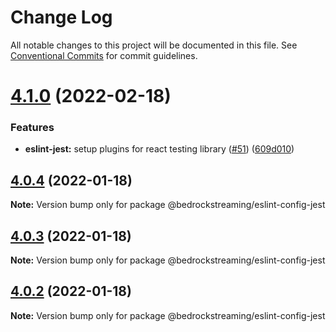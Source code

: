 # Change Log

All notable changes to this project will be documented in this file.
See [Conventional Commits](https://conventionalcommits.org) for commit guidelines.

# [4.1.0](https://github.com/BedrockStreaming/eslint-tools/compare/v4.0.4...v4.1.0) (2022-02-18)

### Features

- **eslint-jest:** setup plugins for react testing library ([#51](https://github.com/BedrockStreaming/eslint-tools/issues/51)) ([609d010](https://github.com/BedrockStreaming/eslint-tools/commit/609d0105fca7d24bcc98e8b130bf6c145d649dd2))

## [4.0.4](https://github.com/BedrockStreaming/eslint-tools/compare/v4.0.3...v4.0.4) (2022-01-18)

**Note:** Version bump only for package @bedrockstreaming/eslint-config-jest

## [4.0.3](https://github.com/BedrockStreaming/eslint-tools/compare/v4.0.1...v4.0.3) (2022-01-18)

**Note:** Version bump only for package @bedrockstreaming/eslint-config-jest

## [4.0.2](https://github.com/BedrockStreaming/eslint-tools/compare/v4.0.1...v4.0.2) (2022-01-18)

**Note:** Version bump only for package @bedrockstreaming/eslint-config-jest
